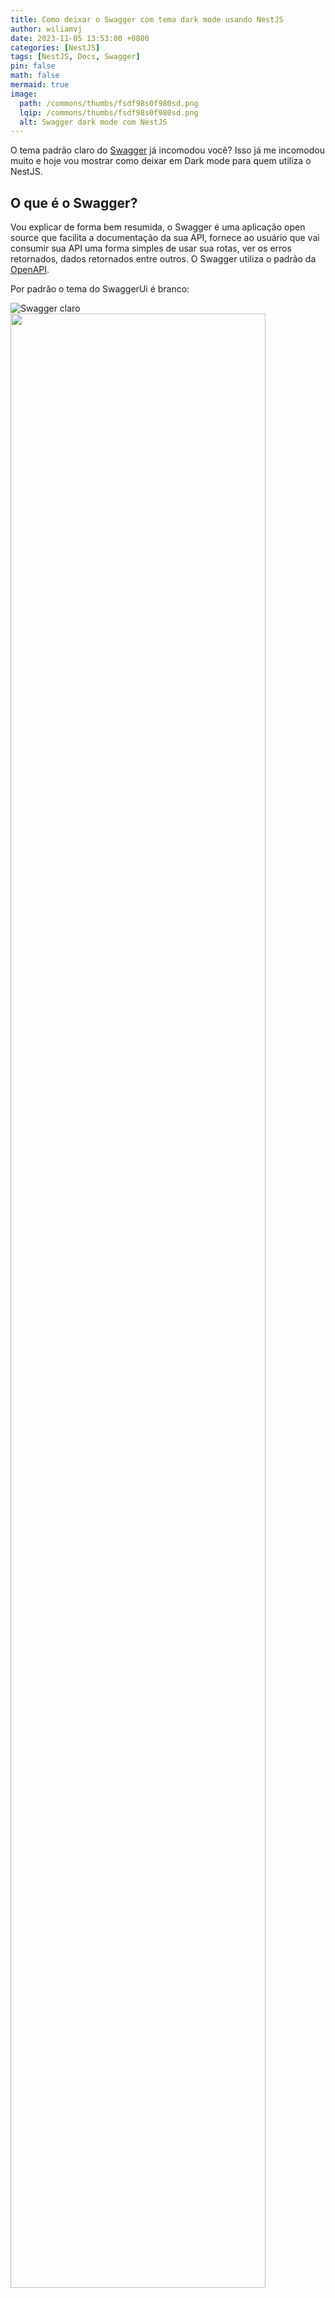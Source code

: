 ```yaml
---
title: Como deixar o Swagger com tema dark mode usando NestJS
author: wiliamvj
date: 2023-11-05 13:53:00 +0800
categories: [NestJS]
tags: [NestJS, Docs, Swagger]
pin: false
math: false
mermaid: true
image:
  path: /commons/thumbs/fsdf98s0f980sd.png
  lqip: /commons/thumbs/fsdf98s0f980sd.png
  alt: Swagger dark mode com NestJS
---
```


O tema padrão claro do [Swagger](https://swagger.io/) já incomodou você? Isso já me incomodou muito e hoje vou mostrar como deixar em Dark mode para quem utiliza o NestJS.

## O que é o Swagger?

Vou explicar de forma bem resumida, o Swagger é uma aplicação open source que facilita a documentação da sua API, fornece ao usuário que vai consumir sua API uma forma simples de usar sua rotas, ver os erros retornados, dados retornados entre outros. O Swagger utiliza o padrão da [OpenAPI](https://www.openapis.org/).

Por padrão o tema do SwaggerUi é branco:

![Swagger claro](/commons/posts/2023-11-05-dark-mode-swagger-nestjs/41rribcg6sg0yz0305qn.png)
<img width="90%" style="width:90%" src="https://media4.giphy.com/media/84BjZMVEX3aRG/giphy.gif?cid=7941fdc6zrsyrot6atdj7as4jvaiplgkjqkf9188qmmz57u0&ep=v1_gifs_search&rid=giphy.gif&ct=g">

Mas, como podemos deixar esse tema dark? Bom, existem duas formas de fazer isso usando NestJS, ainda não temos suporte nativamente do Swagger para isso (existe um PR aberto, para implementar essa opção, veja [aqui](https://github.com/swagger-api/swagger-ui/issues/5327)), mas até a data da publicação este post ainda não foi implementado.

Vamos criar um projeto com NestJS:

```ts
npm i -g @nestjs/cli
nest new swagger-dark-mode
```

Agora, vamos instalar e configurar o swagger no NestJS, conforme a [documentação](https://docs.nestjs.com/openapi/introduction):

```ts
npm install --save @nestjs/swagger
```

No fim, nosso `main.js` deve ficar assim:

```ts
import { NestFactory } from "@nestjs/core";
import { AppModule } from "./app.module";
import { DocumentBuilder, SwaggerModule } from "@nestjs/swagger";

async function bootstrap() {
  const app = await NestFactory.create(AppModule);
  const config = new DocumentBuilder()
    .setTitle("Cats example")
    .setDescription("The cats API description")
    .setVersion("1.0")
    .addTag("cats")
    .build();
  const document = SwaggerModule.createDocument(app, config);
  SwaggerModule.setup("api", app, document);

  await app.listen(3000);
}
bootstrap();
```

Rodando o projeto com `npm run start:dev` e acessando a api (http://localhost:3000/api), temos essa tela:

![Swagger docs nestjs](/commons/posts/2023-11-05-dark-mode-swagger-nestjs/ohgf8rucem5jv6873o31.png)

Agora, vamos deixar em modo dark, como dito anteriormente, não existe o suporte nativo do swagger para dark mode, mas vamos injetar nosso CSS, para isso vamos ajustar as configs do swagger no nosso `main.ts`

```ts
import { NestFactory } from "@nestjs/core";
import { AppModule } from "./app.module";
import {
  DocumentBuilder,
  SwaggerCustomOptions,
  SwaggerModule,
} from "@nestjs/swagger";

async function bootstrap() {
  const app = await NestFactory.create(AppModule);

  const config = new DocumentBuilder()
    .setTitle("Cats example")
    .setDescription("The cats API description")
    .setVersion("1.0")
    .addTag("cats")
    .build();
  const document = SwaggerModule.createDocument(app, config);

  const myCustom: SwaggerCustomOptions = {
    customSiteTitle: "Swagger dark mode",
    customCss: ``,
    swaggerOptions: {
      docExpansion: "none",
      apisSorter: "alpha",
    },
  };

  SwaggerModule.setup("api", app, document, myCustom);

  await app.listen(3000);
}
bootstrap();
```

Separamos algumas configs em `myCustom`, o `SwaggerCustomOptions` nos permite informar algumas opções:

`customSiteTitle`: Alteramos o title da nossa documentação.
`customCss`: Aqui é onde vamos colocar nosso css personalizado.
`docExpansion`: Podemos determinar se cada rota abre expandido ou recolhido:

Conforme exemplo abaixo, isso facilita quando sua documentação possui muitas rotas.

![swagger usando docExpansion](/commons/posts/2023-11-05-dark-mode-swagger-nestjs/mjuoojao6v4ddhwmfwcj.png)

`apisSorter`: Usando a opção `alpha`, vai ordenar as tags por ordem alfabética.

Existem muitas outras opções, você pode conferir acessando a tipagem do `SwaggerCustomOptions`.

## Custom CSS

Vamos ao css, vou deixar aqui um gist ([clicando aqui](https://gist.github.com/wiliamvj/066c27807cf1abbe9ce318cbab2b8681)), com o css que já deixa em dark mode, mas você pode editar como quiser, ou buscar temas já prontos.

Ficaria assim:

```ts
import { NestFactory } from "@nestjs/core";
import { AppModule } from "./app.module";
import {
  DocumentBuilder,
  SwaggerCustomOptions,
  SwaggerModule,
} from "@nestjs/swagger";
import { css } from "./swagger/custom-css";

async function bootstrap() {
  const app = await NestFactory.create(AppModule);

  const config = new DocumentBuilder()
    .setTitle("Cats example")
    .setDescription("The cats API description")
    .setVersion("1.0")
    .addTag("cats")
    .build();
  const document = SwaggerModule.createDocument(app, config);

  const myCustom: SwaggerCustomOptions = {
    customSiteTitle: "Swagger dark mode",
    customCss: css,
    swaggerOptions: {
      docExpansion: "none",
      apisSorter: "alpha",
    },
  };

  SwaggerModule.setup("api", app, document, myCustom);

  await app.listen(3000);
}
bootstrap();
```

Apenas importamos o nosso css e colocamos em `customCss` e pronto, dark mode funcionando:

![swagger dark mode](/commons/posts/2023-11-05-dark-mode-swagger-nestjs/558tvggnb4qruyn17nxm.png)

Com o css, podemos alterar qualquer coisa do layout padrão.

## Swagger Themes

Existe outra forma de utilizar o dark mode no swagger com NestJS, usando o pacote [swagger-themes](https://www.npmjs.com/package/swagger-themes#use-with-nestjs).

Veja como ficaria o nosso `main.ts`, utilizar esse pacote:

```ts
import { NestFactory } from "@nestjs/core";
import { AppModule } from "./app.module";
import {
  DocumentBuilder,
  SwaggerCustomOptions,
  SwaggerModule,
} from "@nestjs/swagger";
import { SwaggerTheme } from "swagger-themes";

async function bootstrap() {
  const app = await NestFactory.create(AppModule);

  const config = new DocumentBuilder()
    .setTitle("Cats example")
    .setDescription("The cats API description")
    .setVersion("1.0")
    .addTag("cats")
    .build();
  const document = SwaggerModule.createDocument(app, config);

  const theme = new SwaggerTheme("v3");

  const myCustom: SwaggerCustomOptions = {
    customSiteTitle: "Swagger dark mode",
    customCss: theme.getBuffer("dark"),
    swaggerOptions: {
      docExpansion: "none",
      apisSorter: "alpha",
    },
  };

  SwaggerModule.setup("api", app, document, myCustom);

  await app.listen(3000);
}
bootstrap();
```

Fica bem mais simples, basta instanciar o `SwaggerTheme` com `const theme = new SwaggerTheme('v3');` e depois no `customCss`, informar o tema desejado `theme.getBuffer('dark')`.

Temos algumas opções de temas como, _dark_, _monokai_, _material_ entre outros, veja as opções na documentação do [swagger-themes](https://www.npmjs.com/package/swagger-themes), veja como ficaria o _monokai_:

![swagger monokai tema](/commons/posts/2023-11-05-dark-mode-swagger-nestjs/7hh6woxyw0mn20c8eokc.png)

Mas se podemos usar o [swagger-theme](https://www.npmjs.com/package/swagger-themes), por que deveríamos alterar o CSS manualmente?

## Conclusão

Bom, alterando o CSS manualmente, temos o poder e liberdade de alterar o tema da forma que desejarmos, podemos alterar cores, logo, textos, entre outros, mas se você deseja apenas colocar um tema dark, usar o [swagger-theme](https://www.npmjs.com/package/swagger-themes) pode ser a forma mais fácil e rápida de fazer isso.
